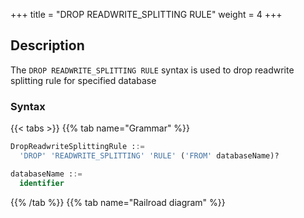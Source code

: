 +++
title = "DROP READWRITE_SPLITTING RULE"
weight = 4
+++

## Description

The `DROP READWRITE_SPLITTING RULE` syntax is used to drop readwrite splitting rule for specified database

### Syntax

{{< tabs >}}
{{% tab name="Grammar" %}}
```sql
DropReadwriteSplittingRule ::=
  'DROP' 'READWRITE_SPLITTING' 'RULE' ('FROM' databaseName)?

databaseName ::=
  identifier
```
{{% /tab %}}
{{% tab name="Railroad diagram" %}}
<iframe frameborder="0" name="diagram" id="diagram" width="100%" height="100%"></iframe>
{{% /tab %}}
{{< /tabs >}}

### Supplement

- When `databaseName` is not specified, the default is the currently used `DATABASE`. If `DATABASE` is not used, `No database selected` will be prompted.

### Example

- Drop readwrite splitting rule for specified database

```sql
DROP READWRITE_SPLITTING RULE ms_group_1 FROM readwrite_splitting_db;
```

- Drop readwrite splitting rule for current database

```sql
DROP READWRITE_SPLITTING RULE ms_group_1;
```

### Reserved word

`DROP`, `READWRITE_SPLITTING`, `RULE`

### Related links

- [Reserved word](/en/reference/distsql/syntax/reserved-word/)
